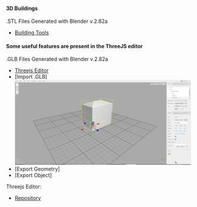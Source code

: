 #### 3D Buildings

.STL Files Generated with Blender v.2.82a
- [Building Tools](https://github.com/universalbit-dev/building_tools)
 

#### Some useful features are present in the ThreeJS editor
.GLB Files Generated with Blender v.2.82a
- [Threejs Editor](https://threejs.org/editor/)
- [Import .GLB]
  ![alt text](https://github.com/universalbit-dev/CityGenerator/blob/master/public/3D/buildings/building001.png "Title")
- [Export Geometry]
- [Export Object]


Threejs Editor:
- [Repository](https://github.com/mrdoob/three.js/tree/master/editor)


